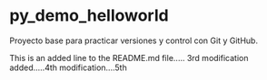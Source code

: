 # py_demo_helloworld
Proyecto base para practicar versiones y control con Git y GitHub.

This is an added line to the README.md file.....
3rd modification added.....4th modification....5th

